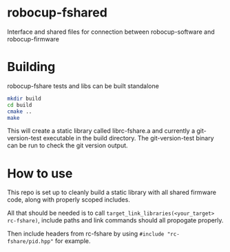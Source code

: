 # robocup-fshared
Interface and shared files for connection between robocup-software and robocup-firmware

# Building
robocup-fshare tests and libs can be built standalone
```sh
mkdir build
cd build
cmake ..
make
```

This will create a static library called librc-fshare.a and currently
a git-version-test executable in the build directory. The git-version-test
binary can be run to check the git version output.

# How to use
This repo is set up to cleanly build a static library with all shared firmware code,
along with properly scoped includes.

All that should be needed is to call `target_link_libraries(<your_target> rc-fshare)`,
include paths and link commands should all propogate properly.

Then include headers from rc-fshare by using `#include "rc-fshare/pid.hpp"` for example.
